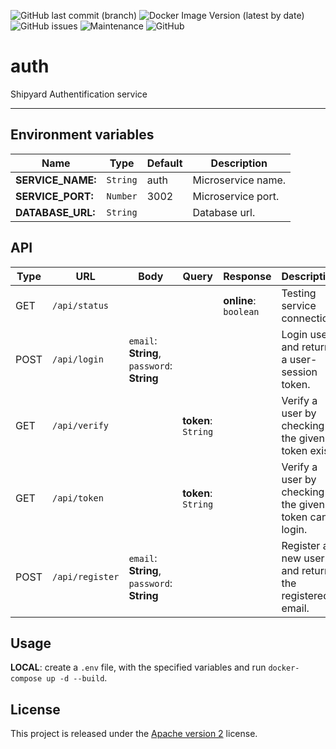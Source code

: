 ![GitHub last commit (branch)](https://img.shields.io/github/last-commit/shipyardsuite/auth/develop?color=3cafe2&style=flat-square)
![Docker Image Version (latest by date)](https://img.shields.io/docker/v/shipyardsuite/auth?color=3cafe2&sort=date&style=flat-square)
![GitHub issues](https://img.shields.io/github/issues/shipyardsuite/auth?color=3cafe2&style=flat-square)
![Maintenance](https://img.shields.io/maintenance/yes/2020?color=3cafe2&style=flat-square)
![GitHub](https://img.shields.io/github/license/shipyardsuite/auth?color=3cafe2&style=flat-square)

# auth

Shipyard Authentification service

---

## Environment variables

| Name                  | Type     | Default | Description                       |
| --------------------- | -------- | ------- | --------------------------------- |
| **SERVICE_NAME:**     | `String` | auth    | Microservice name.                |
| **SERVICE_PORT:**     | `Number` | 3002    | Microservice port.                |
| **DATABASE_URL:**     | `String` |         | Database url.                     |

## API

| Type | URL             | Body                                        | Query               | Response              | Description                                             |
| ---- | ----------------| ------------------------------------------- | ------------------- | --------------------- | ------------------------------------------------------- |
| GET  | `/api/status`   |                                             |                     | **online**: `boolean` | Testing service connection.                             |
| POST | `/api/login`    | `email`: **String**, `password`: **String** |                     |                       | Login user and return a user-session token.             |
| GET  | `/api/verify`   |                                             | **token**: `String` |                       | Verify a user by checking if the given token exist.     |
| GET  | `/api/token`    |                                             | **token**: `String` |                       | Verify a user by checking if the given token can login. |
| POST | `/api/register` | `email`: **String**, `password`: **String** |                     |                       | Register a new user and return the registered email.    |

## Usage

**LOCAL**: create a `.env` file, with the specified variables and run `docker-compose up -d --build`.

## License

This project is released under the [Apache version 2](LICENSE) license.

